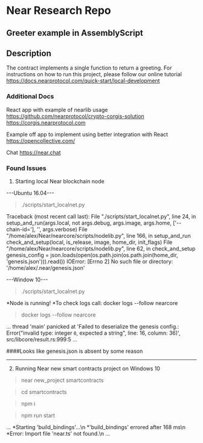# Near Research Repo 

## Greeter example in AssemblyScript

## Description

The contract implements a single function to return a greeting.
For instructions on how  to run this  project, please follow our online tutorial  https://docs.nearprotocol.com/quick-start/local-development

### Additional Docs

React app with example of nearlib usage
https://github.com/nearprotocol/crypto-corgis-solution
https://corgis.nearprotocol.com

Example off app to implement using better integration with React
https://opencollective.com/

Chat
https://near.chat

### Found Issues

1) Starting local Near blockchain node

---Ubuntu 16.04---

> ./scripts/start_localnet.py 

Traceback (most recent call last):
  File "./scripts/start_localnet.py", line 24, in <module>
    setup_and_run(args.local, not args.debug, args.image, args.home, ['--chain-id='], '', args.verbose)
  File "/home/alex/Near/nearcore/scripts/nodelib.py", line 166, in setup_and_run
    check_and_setup(local, is_release, image, home_dir, init_flags)
  File "/home/alex/Near/nearcore/scripts/nodelib.py", line 62, in check_and_setup
    genesis_config = json.loads(open(os.path.join(os.path.join(home_dir, 'genesis.json'))).read())
IOError: [Errno 2] No such file or directory: '/home/alex/.near/genesis.json'

---Window 10---

> ./scripts/start_localnet.py 

*Node is running!
*To check logs call: docker logs --follow nearcore

> docker logs --follow nearcore

...
thread 'main' panicked at 'Failed to deserialize the genesis config.: Error("invalid type: integer `0`, expected a string", line: 16, column: 36)', src/libcore/result.rs:999:5
...

####Looks like genesis.json is absent by some reason

-------------
2) Running Near new smart contracts project on Windows 10
> near new_project smartcontracts

> cd smartcontracts

> npm i

> npm run start

...
*Starting 'build_bindings'...\n
*'build_bindings' errored after 168 ms\n
*Error: Import file 'near.ts' not found.\n
...
